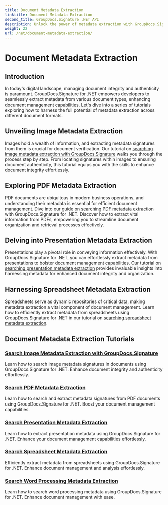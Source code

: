 ```yaml
---
title: Document Metadata Extraction
linktitle: Document Metadata Extraction
second_title: GroupDocs.Signature .NET API
description: Unlock the power of metadata extraction with GroupDocs.Signature for .NET. Learn to search and extract document metadata effortlessly for enhanced management.
weight: 22
url: /net/document-metadata-extraction/
---
```


# Document Metadata Extraction


## Introduction

In today's digital landscape, managing document integrity and authenticity is paramount. GroupDocs.Signature for .NET empowers developers to seamlessly extract metadata from various document types, enhancing document management capabilities. Let's dive into a series of tutorials exploring how to harness the full potential of metadata extraction across different document formats.

## Unveiling Image Metadata Extraction
Images hold a wealth of information, and extracting metadata signatures from them is crucial for document verification. Our tutorial on [searching image metadata extraction with GroupDocs.Signature](./search-image-metadata-extraction/) walks you through the process step by step. From locating signatures within images to ensuring document authenticity, this tutorial equips you with the skills to enhance document integrity effortlessly.

## Exploring PDF Metadata Extraction
PDF documents are ubiquitous in modern business operations, and understanding their metadata is essential for efficient document management. Dive into our guide on [searching PDF metadata extraction](./search-pdf-metadata-extraction/) with GroupDocs.Signature for .NET. Discover how to extract vital information from PDFs, empowering you to streamline document organization and retrieval processes effectively.

## Delving into Presentation Metadata Extraction
Presentations play a pivotal role in conveying information effectively. With GroupDocs.Signature for .NET, you can effortlessly extract metadata from presentations to bolster document management capabilities. Our tutorial on [searching presentation metadata extraction](./search-presentation-metadata-extraction/) provides invaluable insights into harnessing metadata for enhanced document integrity and organization.

## Harnessing Spreadsheet Metadata Extraction
Spreadsheets serve as dynamic repositories of critical data, making metadata extraction a vital component of document management. Learn how to efficiently extract metadata from spreadsheets using GroupDocs.Signature for .NET in our tutorial on [searching spreadsheet metadata extraction](./search-spreadsheet-metadata-extraction/). 

## Document Metadata Extraction Tutorials
### [Search Image Metadata Extraction with GroupDocs.Signature](./search-image-metadata-extraction/)
Learn how to search image metadata signatures in documents using GroupDocs.Signature for .NET. Enhance document integrity and authenticity effortlessly.
### [Search PDF Metadata Extraction](./search-pdf-metadata-extraction/)
Learn how to search and extract metadata signatures from PDF documents using GroupDocs.Signature for .NET. Boost your document management capabilities.
### [Search Presentation Metadata Extraction](./search-presentation-metadata-extraction/)
Learn how to extract presentation metadata using GroupDocs.Signature for .NET. Enhance your document management capabilities effortlessly.
### [Search Spreadsheet Metadata Extraction](./search-spreadsheet-metadata-extraction/)
Efficiently extract metadata from spreadsheets using GroupDocs.Signature for .NET. Enhance document management and analysis effortlessly.
### [Search Word Processing Metadata Extraction](./search-word-processing-metadata-extraction/)
Learn how to search word processing metadata using GroupDocs.Signature for .NET. Enhance document management with ease.